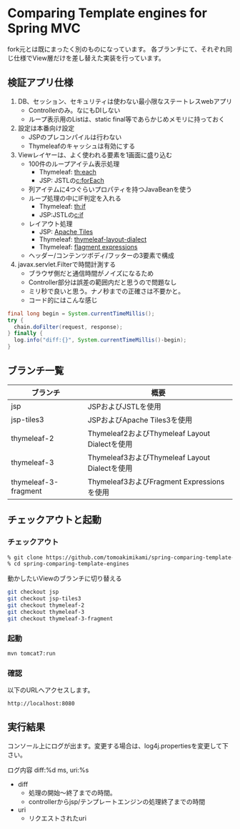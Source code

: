 # Comparing Template engines for Spring MVC

fork元とは既にまったく別のものになっています。
各ブランチにて、それぞれ同じ仕様でView層だけを差し替えた実装を行っています。

## 検証アプリ仕様
1. DB、セッション、セキュリティは使わない最小限なステートレスwebアプリ
    * Controllerのみ。なにもDIしない
    * ループ表示用のListは、static final等であらかじめメモリに持っておく
2. 設定は本番向け設定
    * JSPのプレコンパイルは行わない
    * Thymeleafのキャッシュは有効にする
3. Viewレイヤーは、よく使われる要素を1画面に盛り込む
    * 100件のループアイテム表示処理
        * Thymeleaf: [th:each](http://www.thymeleaf.org/doc/tutorials/3.0/usingthymeleaf_ja.html#繰り返し処理)
        * JSP: JSTLの[c:forEach](http://struts.wasureppoi.com/jstl/02_foreach.html)
    * 列アイテムに4つぐらいプロパティを持つJavaBeanを使う
    * ループ処理の中にIF判定を入れる
        * Thymeleaf: [th:if](http://www.thymeleaf.org/doc/tutorials/3.0/usingthymeleaf_ja.html#単純な条件-if-と-unless)
        * JSP:JSTLの[c:if](http://struts.wasureppoi.com/jstl/02_if.html)
    * レイアウト処理
        * JSP: [Apache Tiles](https://tiles.apache.org/)
        * Thymeleaf: [thymeleaf-layout-dialect](https://github.com/ultraq/thymeleaf-layout-dialect)
        * Thymeleaf: [flagment expressions](http://enterprisegeeks.hatenablog.com/entry/2016/05/25/152437)
    * ヘッダー/コンテンツボディ/フッターの3要素で構成
4. javax.servlet.Filterで時間計測する
    * ブラウザ側だと通信時間がノイズになるため
    * Controller部分は誤差の範囲内だと思うので問題なし
    * ミリ秒で良いと思う。ナノ秒までの正確さは不要かと。
    * コード的にはこんな感じ

```java
final long begin = System.currentTimeMillis();
try {
  chain.doFilter(request, response);
} finally {
  log.info("diff:{}", System.currentTimeMillis()-begin);
}
```

## ブランチ一覧

|ブランチ|概要|
|-------|------|
|jsp|JSPおよびJSTLを使用|
|jsp-tiles3|JSPおよびApache Tiles3を使用|
|thymeleaf-2|Thymeleaf2およびThymeleaf Layout Dialectを使用|
|thymeleaf-3|Thymeleaf3およびThymeleaf Layout Dialectを使用|
|thymeleaf-3-fragment|Thymeleaf3およびFragment Expressionsを使用|

##  チェックアウトと起動

### チェックアウト

```bash
% git clone https://github.com/tomoakimikami/spring-comparing-template-engines.git
% cd spring-comparing-template-engines
```

動かしたいViewのブランチに切り替える

```bash
git checkout jsp
git checkout jsp-tiles3
git checkout thymeleaf-2
git checkout thymeleaf-3
git checkout thymeleaf-3-fragment
```

### 起動

```bash
mvn tomcat7:run
```

### 確認

以下のURLへアクセスします。

```
http://localhost:8080
```

## 実行結果

コンソール上にログが出ます。変更する場合は、log4j.propertiesを変更して下さい。

ログ内容
    diff:%d ms, uri:%s

* diff
    - 処理の開始〜終了までの時間。
    - controllerからjsp/テンプレートエンジンの処理終了までの時間
* uri
    - リクエストされたuri

